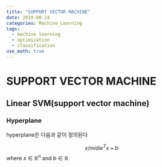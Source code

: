 ```yaml
---
title: "SUPPORT VECTOR MACHINE"
date: 2019-08-24
categories: Machine_Learning
tags:
  - machine learning
  - optimization
  - classification
use_math: true
---
```


# SUPPORT VECTOR MACHINE

## Linear SVM(support vector machine)

### Hyperplane

hyperplane은 다음과 같이 정의된다

$${x /mid w^{T}x+b}$$
where $x \in \mathbb{R}^{n}$ and $b \in \mathbb{R}$
